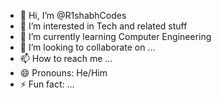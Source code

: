 - 👋 Hi, I’m @R1shabhCodes
- 👀 I’m interested in Tech and related stuff
- 🌱 I’m currently learning Computer Engineering
- 💞️ I’m looking to collaborate on ...
- 📫 How to reach me ...
- 😄 Pronouns: He/Him
- ⚡ Fun fact: ...

<!---
R1shabhCodes/R1shabhCodes is a ✨ special ✨ repository because its `README.md` (this file) appears on your GitHub profile.
You can click the Preview link to take a look at your changes.
--->
